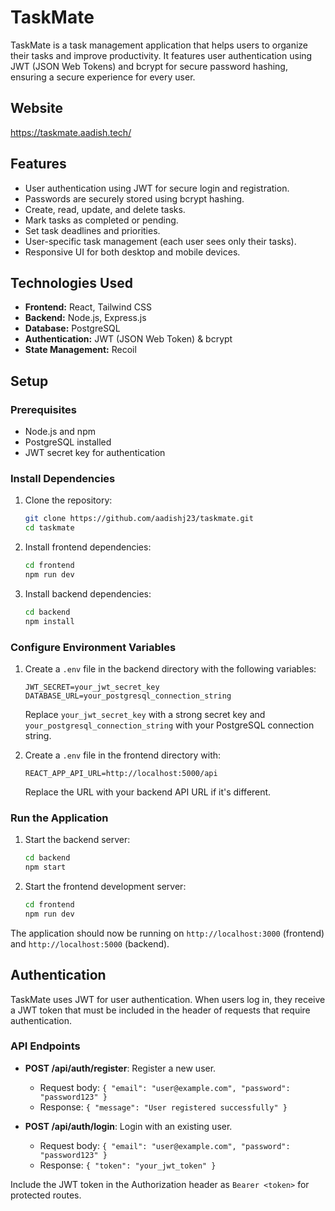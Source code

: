 # TaskMate

TaskMate is a task management application that helps users to organize their tasks and improve productivity. It features user authentication using JWT (JSON Web Tokens) and bcrypt for secure password hashing, ensuring a secure experience for every user.

## Website
https://taskmate.aadish.tech/

## Features

- User authentication using JWT for secure login and registration.
- Passwords are securely stored using bcrypt hashing.
- Create, read, update, and delete tasks.
- Mark tasks as completed or pending.
- Set task deadlines and priorities.
- User-specific task management (each user sees only their tasks).
- Responsive UI for both desktop and mobile devices.

## Technologies Used

- **Frontend:** React, Tailwind CSS
- **Backend:** Node.js, Express.js
- **Database:** PostgreSQL
- **Authentication:** JWT (JSON Web Token) & bcrypt
- **State Management:** Recoil

## Setup

### Prerequisites

- Node.js and npm
- PostgreSQL installed
- JWT secret key for authentication

### Install Dependencies

1. Clone the repository:

   ```bash
   git clone https://github.com/aadishj23/taskmate.git
   cd taskmate
   ```

2. Install frontend dependencies:

   ```bash
   cd frontend
   npm run dev
   ```

3. Install backend dependencies:

   ```bash
   cd backend
   npm install
   ```

### Configure Environment Variables

1. Create a `.env` file in the backend directory with the following variables:

   ```
   JWT_SECRET=your_jwt_secret_key
   DATABASE_URL=your_postgresql_connection_string
   ```

   Replace `your_jwt_secret_key` with a strong secret key and `your_postgresql_connection_string` with your PostgreSQL connection string.

2. Create a `.env` file in the frontend directory with:

   ```
   REACT_APP_API_URL=http://localhost:5000/api
   ```

   Replace the URL with your backend API URL if it's different.

### Run the Application

1. Start the backend server:

   ```bash
   cd backend
   npm start
   ```

2. Start the frontend development server:

   ```bash
   cd frontend
   npm run dev
   ```

The application should now be running on `http://localhost:3000` (frontend) and `http://localhost:5000` (backend).

## Authentication

TaskMate uses JWT for user authentication. When users log in, they receive a JWT token that must be included in the header of requests that require authentication.

### API Endpoints

- **POST /api/auth/register**: Register a new user.
  - Request body: `{ "email": "user@example.com", "password": "password123" }`
  - Response: `{ "message": "User registered successfully" }`

- **POST /api/auth/login**: Login with an existing user.
  - Request body: `{ "email": "user@example.com", "password": "password123" }`
  - Response: `{ "token": "your_jwt_token" }`

Include the JWT token in the Authorization header as `Bearer <token>` for protected routes.